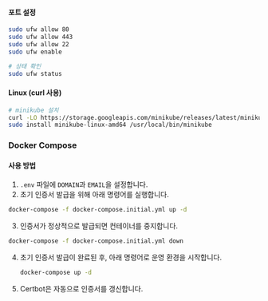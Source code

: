 #### 포트 설정
```bash
sudo ufw allow 80
sudo ufw allow 443
sudo ufw allow 22
sudo ufw enable

# 상태 확인
sudo ufw status
```

#### Linux (curl 사용)
```bash
# minikube 설치
curl -LO https://storage.googleapis.com/minikube/releases/latest/minikube-linux-amd64
sudo install minikube-linux-amd64 /usr/local/bin/minikube
```

### Docker Compose
#### 사용 방법
1. `.env` 파일에 `DOMAIN`과 `EMAIL`을 설정합니다.
2. 초기 인증서 발급을 위해 아래 명령어를 실행합니다.
```sh
docker-compose -f docker-compose.initial.yml up -d
```
3. 인증서가 정상적으로 발급되면 컨테이너를 중지합니다.
```sh
docker-compose -f docker-compose.initial.yml down
```
4. 초기 인증서 발급이 완료된 후, 아래 명령어로 운영 환경을 시작합니다.
   ```sh
   docker-compose up -d
   ```
5. Certbot은 자동으로 인증서를 갱신합니다.
